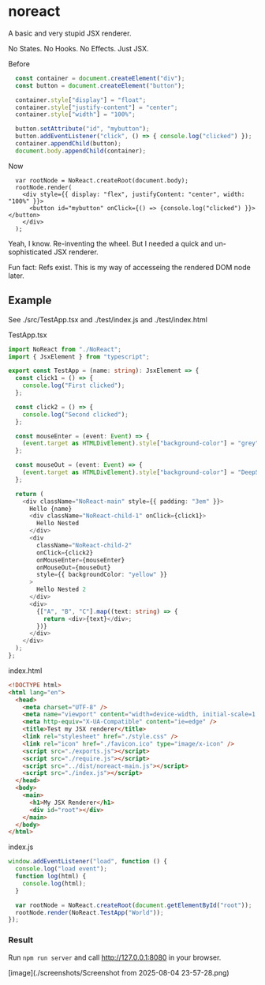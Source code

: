 # noreact

A basic and very stupid JSX renderer.

No States. No Hooks. No Effects.
Just JSX.

Before

```Typescript
  const container = document.createElement("div");
  const button = document.createElement("button");

  container.style["display"] = "float";
  container.style["justify-content"] = "center";
  container.style["width"] = "100%";

  button.setAttribute("id", "mybutton");
  button.addEventListener("click", () => { console.log("clicked") });
  container.appendChild(button);
  document.body.appendChild(container);
```

Now

```JSX
  var rootNode = NoReact.createRoot(document.body);
  rootNode.render(
    <div style={{ display: "flex", justifyContent: "center", width: "100%" }}>
      <button id="mybutton" onClick={() => {console.log("clicked") }}></button>
    </div>
  );
```

Yeah, I know. Re-inventing the wheel. But I needed a quick and un-sophisticated JSX renderer.

Fun fact: Refs exist. This is my way of accesseing the rendered DOM node later.

## Example

See ./src/TestApp.tsx and ./test/index.js and ./test/index.html

TestApp.tsx

```Typescript
import NoReact from "./NoReact";
import { JsxElement } from "typescript";

export const TestApp = (name: string): JsxElement => {
  const click1 = () => {
    console.log("First clicked");
  };

  const click2 = () => {
    console.log("Second clicked");
  };

  const mouseEnter = (event: Event) => {
    (event.target as HTMLDivElement).style["background-color"] = "grey";
  };

  const mouseOut = (event: Event) => {
    (event.target as HTMLDivElement).style["background-color"] = "DeepSkyBlue";
  };

  return (
    <div className="NoReact-main" style={{ padding: "3em" }}>
      Hello {name}
      <div className="NoReact-child-1" onClick={click1}>
        Hello Nested
      </div>
      <div
        className="NoReact-child-2"
        onClick={click2}
        onMouseEnter={mouseEnter}
        onMouseOut={mouseOut}
        style={{ backgroundColor: "yellow" }}
      >
        Hello Nested 2
      </div>
      <div>
        {["A", "B", "C"].map((text: string) => {
          return <div>{text}</div>;
        })}
      </div>
    </div>
  );
};
```

index.html

```html
<!DOCTYPE html>
<html lang="en">
  <head>
    <meta charset="UTF-8" />
    <meta name="viewport" content="width=device-width, initial-scale=1.0" />
    <meta http-equiv="X-UA-Compatible" content="ie=edge" />
    <title>Test my JSX renderer</title>
    <link rel="stylesheet" href="./style.css" />
    <link rel="icon" href="./favicon.ico" type="image/x-icon" />
    <script src="./exports.js"></script>
    <script src="./require.js"></script>
    <script src="../dist/noreact-main.js"></script>
    <script src="./index.js"></script>
  </head>
  <body>
    <main>
      <h1>My JSX Renderer</h1>
      <div id="root"></div>
    </main>
  </body>
</html>
```

index.js

```Javascript
window.addEventListener("load", function () {
  console.log("load event");
  function log(html) {
    console.log(html);
  }

  var rootNode = NoReact.createRoot(document.getElementById("root"));
  rootNode.render(NoReact.TestApp("World"));
});
```

### Result

Run `npm run server` and call http://127.0.0.1:8080 in your browser.

[image](./screenshots/Screenshot from 2025-08-04 23-57-28.png)
